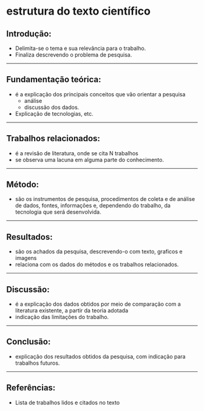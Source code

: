 # estrutura do texto científico
## Introdução:
  - Delimita-se o tema e sua relevância para o trabalho.
  - Finaliza descrevendo o problema de pesquisa.
---
## Fundamentação teórica: 
- é a explicação dos principais conceitos que vão orientar a pesquisa 
  - análise
  - discussão dos dados.
- Explicação de tecnologias, etc.
---
## Trabalhos relacionados: 
- é a revisão de literatura, onde se cita N trabalhos
- se observa uma lacuna em alguma parte do conhecimento.
---
## Método: 
- são os instrumentos de pesquisa, procedimentos de coleta e de análise de dados, fontes, informações e, dependendo do trabalho, da tecnologia que será desenvolvida.
---
## Resultados: 
- são os achados da pesquisa, descrevendo-o com texto, graficos e imagens
- relaciona com os dados do métodos e os trabalhos relacionados.
---
## Discussão:
- é a explicação dos dados obtidos por meio de comparação com a literatura existente, a partir da teoria adotada
- indicação das limitações do trabalho.
---
## Conclusão:
- explicação dos resultados obtidos da pesquisa, com indicação para trabalhos futuros.
---
## Referências: 
- Lista de trabalhos lidos e citados no texto